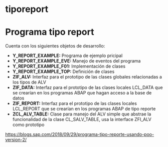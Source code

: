 # tiporeport
<h1>Programa tipo report</h1>

Cuenta con los siguientes objetos de desarrollo:

<ul><li><b>Y_REPORT_EXAMPLE:</b> Programa de ejemplo pricipal</li>
<li><b>Y_REPORT_EXAMPLE_EVE:</b> Manejo de eventos del programa</li>
<li><b>Y_REPORT_EXAMPLE_F01:</b> Implementación de clases</li>
<li><b>Y_REPORT_EXAMPLE_TOP:</b> Definición de clases</li>
<li><b>ZIF_ALV:</b> Interfaz para el prototipo de las clases globales relacionadas a los tipos de ALV </li>
<li><b>ZIF_DATA:</b> Interfaz para el prototipo de las clases locales LCL_DATA que se crearían en los programas ABAP que hagan acceso a la base de datos</li>
<li><b>ZIF_REPORT:</b> Interfaz para el prototipo de las clases locales LCL_REPORT que se crearían en los programas ABAP de tipo reporte</li>
<li><b>ZCL_ALV_TABLE:</b> Clase para manejo del ALV simple que abstrae la funcionalidad de la clase CL_SALV_TABLE, usa la interface ZFI_ALV como prototipo</li></ul>

https://blogs.sap.com/2018/09/29/programa-tipo-reporte-usando-poo-version-2/
